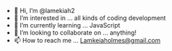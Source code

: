 - 👋 Hi, I’m @lamekiah2
- 👀 I’m interested in ... all kinds of coding development
- 🌱 I’m currently learning ... JavaScript
- 💞️ I’m looking to collaborate on ... anything!
- 📫 How to reach me ... Lamkeiaholmes@gmail.com

<!---
lamekiah2/lamekiah2 is a ✨ special ✨ repository because its `README.md` (this file) appears on your GitHub profile.
You can click the Preview link to take a look at your changes.
--->

